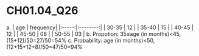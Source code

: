 # CH01.04_Q26 #
a. |  age  | frequency|
   |:-----:|:--------:|
   | 30-35 |    12    |
   | 35-40 |    15    |
   | 40-45 |    12    |
   | 45-50 |    08    |
   | 50-55 |    03    |
b. Propotion: 35≤age (in months)<45, (15+12)/50=27/50=54%
c. Probability: age (in months)<50, (12+15+12+8)/50=47/50=94%
